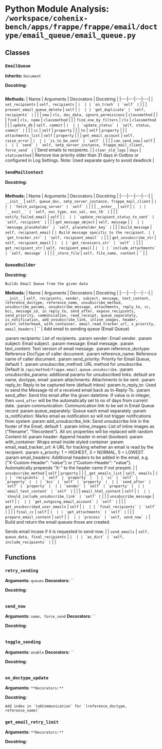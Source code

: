 # Python Module Analysis: `/workspace/cohenix-bench/apps/frappe/frappe/email/doctype/email_queue/email_queue.py`

## Classes

### `EmailQueue`
**Inherits:** `Document`


**Docstring:**
```

```

**Methods:**
| Name | Arguments | Decorators | Docstring |
|---|---|---|---|
| `set_recipients` | `self, recipients` | `` |  |
| `on_trash` | `self` | `` |  |
| `prevent_email_queue_delete` | `self` | `` |  |
| `get_duplicate` | `self, recipients` | `` |  |
| `new` | `cls, doc_data, ignore_permissions` | `classmethod` |  |
| `find` | `cls, name` | `classmethod` |  |
| `find_one_by_filters` | `cls` | `classmethod` |  |
| `update_db` | `self, commit` | `` |  |
| `update_status` | `self, status, commit` | `` |  |
| `cc` | `self` | `property` |  |
| `to` | `self` | `property` |  |
| `attachments_list` | `self` | `property` |  |
| `get_email_account` | `self, raise_error` | `` |  |
| `is_to_be_sent` | `self` | `` |  |
| `can_send_now` | `self` | `` |  |
| `send` | `self, smtp_server_instance, frappe_mail_client, force_send` | `` | Send emails to recipients. |
| `clear_old_logs` | `days` | `staticmethod` | Remove low priority older than 31 days in Outbox or configured in Log Settings.
Note: Used separate query to avoid deadlock |


### `SendMailContext`


**Docstring:**
```

```

**Methods:**
| Name | Arguments | Decorators | Docstring |
|---|---|---|---|
| `__init__` | `self, queue_doc, smtp_server_instance, frappe_mail_client` | `` |  |
| `fetch_outgoing_server` | `self` | `` |  |
| `__enter__` | `self` | `` |  |
| `__exit__` | `self, exc_type, exc_val, exc_tb` | `` |  |
| `notify_failed_email` | `self` | `` |  |
| `update_recipient_status_to_sent` | `self, recipient` | `` |  |
| `get_message_object` | `self, message` | `` |  |
| `message_placeholder` | `self, placeholder_key` | `` |  |
| `build_message` | `self, recipient_email` | `` | Build message specific to the recipient. |
| `get_tracker_str` | `self, recipient_email` | `` |  |
| `get_unsubscribe_str` | `self, recipient_email` | `` |  |
| `get_receivers_str` | `self` | `` |  |
| `get_recipient_str` | `self, recipient_email` | `` |  |
| `include_attachments` | `self, message` | `` |  |
| `_store_file` | `self, file_name, content` | `` |  |


### `QueueBuilder`


**Docstring:**
```
Builds Email Queue from the given data
```

**Methods:**
| Name | Arguments | Decorators | Docstring |
|---|---|---|---|
| `__init__` | `self, recipients, sender, subject, message, text_content, reference_doctype, reference_name, unsubscribe_method, unsubscribe_params, unsubscribe_message, attachments, reply_to, cc, bcc, message_id, in_reply_to, send_after, expose_recipients, send_priority, communication, read_receipt, queue_separately, is_notification, add_unsubscribe_link, inline_images, header, print_letterhead, with_container, email_read_tracker_url, x_priority, email_headers` | `` | Add email to sending queue (Email Queue)

:param recipients: List of recipients.
:param sender: Email sender.
:param subject: Email subject.
:param message: Email message.
:param text_content: Text version of email message.
:param reference_doctype: Reference DocType of caller document.
:param reference_name: Reference name of caller document.
:param send_priority: Priority for Email Queue, default 1.
:param unsubscribe_method: URL method for unsubscribe. Default is `/api/method/frappe.email.queue.unsubscribe`.
:param unsubscribe_params: additional params for unsubscribed links. default are name, doctype, email
:param attachments: Attachments to be sent.
:param reply_to: Reply to be captured here (default inbox)
:param in_reply_to: Used to send the Message-Id of a received email back as In-Reply-To.
:param send_after: Send this email after the given datetime. If value is in integer, then `send_after` will be the automatically set to no of days from current date.
:param communication: Communication link to be set in Email Queue record
:param queue_separately: Queue each email separately
:param is_notification: Marks email as notification so will not trigger notifications from system
:param add_unsubscribe_link: Send unsubscribe link in the footer of the Email, default 1.
:param inline_images: List of inline images as {"filename", "filecontent"}. All src properties will be replaced with random Content-Id
:param header: Append header in email (boolean)
:param with_container: Wraps email inside styled container
:param email_read_tracker_url: A URL for tracking whether an email is read by the recipient.
:param x_priority: 1 = HIGHEST, 3 = NORMAL, 5 = LOWEST
:param email_headers: Additional headers to be added in the email, e.g. {"X-Custom-Header": "value"} or {"Custom-Header": "value"}. Automatically prepends "X-" to the header name if not present. |
| `unsubscribe_method` | `self` | `property` |  |
| `_get_emails_list` | `self, emails` | `` |  |
| `recipients` | `self` | `property` |  |
| `cc` | `self` | `property` |  |
| `bcc` | `self` | `property` |  |
| `send_after` | `self` | `property` |  |
| `sender` | `self` | `property` |  |
| `email_text_content` | `self` | `` |  |
| `email_html_content` | `self` | `` |  |
| `should_include_unsubscribe_link` | `self` | `` |  |
| `unsubscribe_message` | `self` | `` |  |
| `get_outgoing_email_account` | `self` | `` |  |
| `get_unsubscribed_user_emails` | `self` | `` |  |
| `final_recipients` | `self` | `` |  |
| `final_cc` | `self` | `` |  |
| `get_attachments` | `self` | `` |  |
| `prepare_email_content` | `self` | `` |  |
| `process` | `self, send_now` | `` | Build and return the email queues those are created.

Sends email incase if it is requested to send now. |
| `send_emails` | `self, queue_data, final_recipients` | `` |  |
| `as_dict` | `self, include_recipients` | `` |  |





## Functions

### `retry_sending`
**Arguments:** `queues`
**Decorators:** ``

**Docstring:**
```

```
### `send_now`
**Arguments:** `name, force_send`
**Decorators:** ``

**Docstring:**
```

```
### `toggle_sending`
**Arguments:** `enable`
**Decorators:** ``

**Docstring:**
```

```
### `on_doctype_update`
**Arguments:** ``
**Decorators:** ``

**Docstring:**
```
Add index in `tabCommunication` for `(reference_doctype, reference_name)`
```
### `get_email_retry_limit`
**Arguments:** ``
**Decorators:** ``

**Docstring:**
```

```

